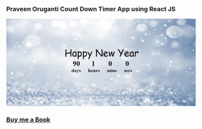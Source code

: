 ### Praveen Oruganti  Count Down Timer  App using React JS

![screenshot of the app](https://raw.githubusercontent.com/praveenoruganti/praveenoruganti-reactjs/master/0_Projects/praveenoruganti-countdown-timer-app/src/images/screenshot.PNG "Count Down Timer App")

### [Buy me a Book](https://bit.ly/388sUbE)


